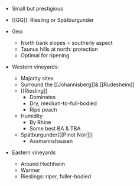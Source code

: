 + Small but prestigious
+ [[GG]]: Riesling or Spätburgunder
+ Geo:
	+ North bank slopes = southerly aspect 
	+ Taunus hills at north: protection 
	+ Optimal for ripening

+ Western vineyards:
	+ Majority sites
	+ Surround the [[Johannisberg]]& [[Rüdesheim]]
	+ [[Riesling]]
		+ Dominates
		+ Dry, medium-to-full-bodied
		+ Ripe peach 
	+ Humidity 
		+ By Rhine 
		+ Some best BA & TBA
	+ Spätburgunder([[Pinot Noir]])
		+ Assmannshausen
+ Eastern vineyards
	+ Around Hochheim
	+ Warmer
	+ Rieslings: riper, fuller-bodied
